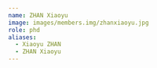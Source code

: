 ```yaml
---
name: ZHAN Xiaoyu
image: images/members.img/zhanxiaoyu.jpg
role: phd
aliases:
  - Xiaoyu ZHAN
  - ZHAN Xiaoyu
---
```

